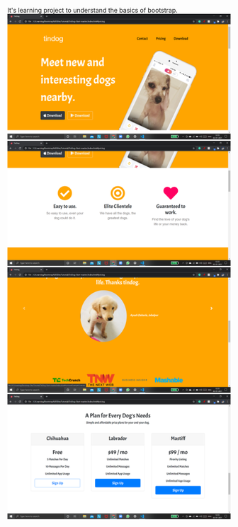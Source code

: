 It's learning project to understand the basics of bootstrap.
![](images/images/Tindog_Preview_1.png)
![](images/images/Tindog_Preview_2.png)
![](images/images/Tindog_Preview_3.png)
![](images/images/Tindog_Preview_4.png)
